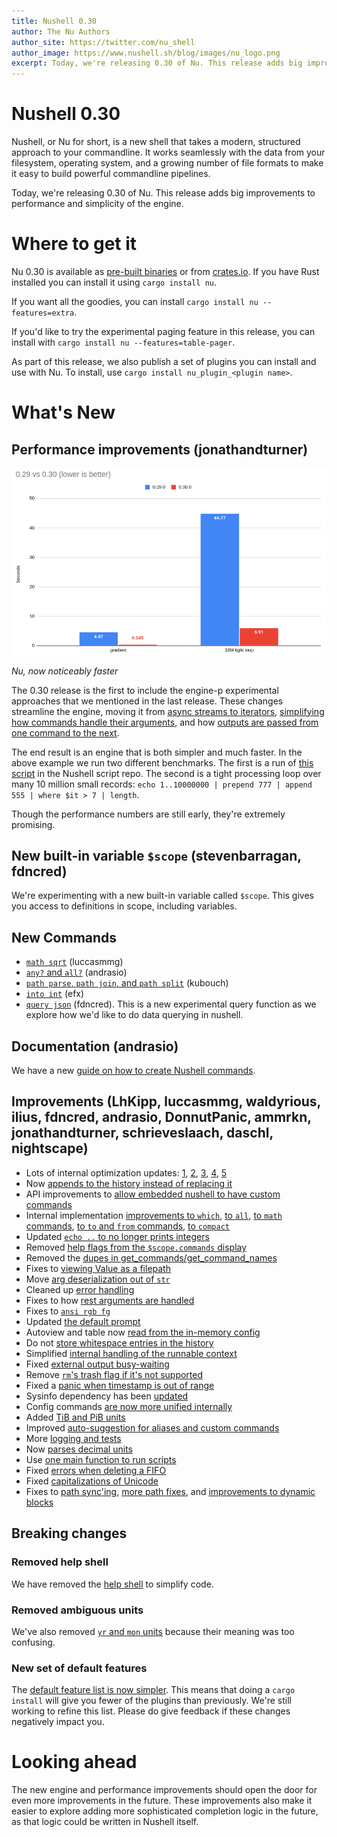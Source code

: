 ```yaml
---
title: Nushell 0.30
author: The Nu Authors
author_site: https://twitter.com/nu_shell
author_image: https://www.nushell.sh/blog/images/nu_logo.png
excerpt: Today, we're releasing 0.30 of Nu. This release adds big improvements to performance and simplicity of the engine.
---
```


# Nushell 0.30

Nushell, or Nu for short, is a new shell that takes a modern, structured approach to your commandline. It works seamlessly with the data from your filesystem, operating system, and a growing number of file formats to make it easy to build powerful commandline pipelines.

Today, we're releasing 0.30 of Nu. This release adds big improvements to performance and simplicity of the engine.

<!-- more -->

# Where to get it

Nu 0.30 is available as [pre-built binaries](https://github.com/nushell/nushell/releases/tag/0.30.0) or from [crates.io](https://crates.io/crates/nu). If you have Rust installed you can install it using `cargo install nu`.

If you want all the goodies, you can install `cargo install nu --features=extra`.

If you'd like to try the experimental paging feature in this release, you can install with `cargo install nu --features=table-pager`.

As part of this release, we also publish a set of plugins you can install and use with Nu. To install, use `cargo install nu_plugin_<plugin name>`.

# What's New

## Performance improvements (jonathandturner)

![image of the 0.30 release being 8-20 times faster than 0.29](/assets/images/0_30_0_speed.png)

_Nu, now noticeably faster_

The 0.30 release is the first to include the engine-p experimental approaches that we mentioned in the last release. These changes streamline the engine, moving it from [async streams to iterators](https://github.com/nushell/nushell/pull/3270), [simplifying how commands handle their arguments](https://github.com/nushell/nushell/pull/3281), and how [outputs are passed from one command to the next](https://github.com/nushell/nushell/pull/3304).

The end result is an engine that is both simpler and much faster. In the above example we run two different benchmarks. The first is a run of [this script](https://github.com/nushell/nu_scripts/blob/main/coloring/gradient.nu) in the Nushell script repo. The second is a tight processing loop over many 10 million small records: `echo 1..10000000 | prepend 777 | append 555 | where $it > 7 | length`.

Though the performance numbers are still early, they're extremely promising.

## New built-in variable `$scope` (stevenbarragan, fdncred)

We're experimenting with a new built-in variable called `$scope`. This gives you access to definitions in scope, including variables.

## New Commands

- [`math sqrt`](https://github.com/nushell/nushell/pull/3239) (luccasmmg)
- [`any?` and `all?`](https://github.com/nushell/nushell/pull/3253) (andrasio)
- [`path parse`, `path join`, and `path split`](https://github.com/nushell/nushell/pull/3256) (kubouch)
- [`into int`](https://github.com/nushell/nushell/pull/3279) (efx)
- [`query json`](https://github.com/nushell/nushell/pull/3327) (fdncred). This is a new experimental query function as we explore how we'd like to do data querying in nushell.

## Documentation (andrasio)

We have a new [guide on how to create Nushell commands](https://github.com/nushell/nushell/pull/3326).

## Improvements (LhKipp, luccasmmg, waldyrious, ilius, fdncred, andrasio, DonnutPanic, ammrkn, jonathandturner, schrieveslaach, daschl, nightscape)

- Lots of internal optimization updates: [1](https://github.com/nushell/nushell/pull/3289), [2](https://github.com/nushell/nushell/pull/3292), [3](https://github.com/nushell/nushell/pull/3300), [4](https://github.com/nushell/nushell/pull/3301), [5](https://github.com/nushell/nushell/pull/3306)
- Now [appends to the history instead of replacing it](https://github.com/nushell/nushell/pull/3314)
- API improvements to [allow embedded nushell to have custom commands](https://github.com/nushell/nushell/pull/3309)
- Internal implementation [improvements to `which`](https://github.com/nushell/nushell/pull/3310), [to `all`](https://github.com/nushell/nushell/pull/3312), [to `math` commands](https://github.com/nushell/nushell/pull/3315), [to `to` and `from` commands](https://github.com/nushell/nushell/pull/3320), [to `compact`](https://github.com/nushell/nushell/pull/3325)
- Updated [`echo ..` to no longer prints integers](https://github.com/nushell/nushell/pull/3322)
- Removed [help flags from the `$scope.commands` display](https://github.com/nushell/nushell/pull/3311)
- Removed the [dupes in get_commands/get_command_names](https://github.com/nushell/nushell/pull/3308)
- Fixes to [viewing Value as a filepath](https://github.com/nushell/nushell/pull/3305)
- Move [arg deserialization out of `str`](https://github.com/nushell/nushell/pull/3294)
- Cleaned up [error handling](https://github.com/nushell/nushell/pull/3297)
- Fixes to how [rest arguments are handled](https://github.com/nushell/nushell/pull/3303)
- Fixes to [`ansi rgb fg`](https://github.com/nushell/nushell/pull/3293)
- Updated [the default prompt](https://github.com/nushell/nushell/pull/3291)
- Autoview and table now [read from the in-memory config](https://github.com/nushell/nushell/pull/3287)
- Do not [store whitespace entries in the history](https://github.com/nushell/nushell/pull/3286)
- Simplified [internal handling of the runnable context](https://github.com/nushell/nushell/pull/3283)
- Fixed [external output busy-waiting](https://github.com/nushell/nushell/pull/3280)
- Remove [`rm`'s trash flag if it's not supported](https://github.com/nushell/nushell/pull/3278)
- Fixed a [panic when timestamp is out of range](https://github.com/nushell/nushell/pull/3271)
- Sysinfo dependency has been [updated](https://github.com/nushell/nushell/pull/3267)
- Config commands [are now more unified internally](https://github.com/nushell/nushell/pull/3265)
- Added [TiB and PiB units](https://github.com/nushell/nushell/pull/3257)
- Improved [auto-suggestion for aliases and custom commands](https://github.com/nushell/nushell/pull/3249)
- More [logging and tests](https://github.com/nushell/nushell/pull/3247)
- Now [parses decimal units](https://github.com/nushell/nushell/pull/3243)
- Use [one main function to run scripts](https://github.com/nushell/nushell/pull/3242)
- Fixed [errors when deleting a FIFO](https://github.com/nushell/nushell/pull/3235)
- Fixed [capitalizations of Unicode](https://github.com/nushell/nushell/pull/3234)
- Fixes to [path sync'ing](https://github.com/nushell/nushell/pull/3335), [more path fixes](https://github.com/nushell/nushell/pull/3336), and [improvements to dynamic blocks](https://github.com/nushell/nushell/pull/3339)

## Breaking changes

### Removed help shell

We have removed the [help shell](https://github.com/nushell/nushell/pull/3258) to simplify code.

### Removed ambiguous units

We've also removed [`yr` and `mon` units](https://github.com/nushell/nushell/pull/3262) because their meaning was too confusing.

### New set of default features

The [default feature list is now simpler](https://github.com/nushell/nushell/pull/3288). This means that doing a `cargo install` will give you fewer of the plugins than previously. We're still working to refine this list. Please do give feedback if these changes negatively impact you.

# Looking ahead

The new engine and performance improvements should open the door for even more improvements in the future. These improvements also make it easier to explore adding more sophisticated completion logic in the future, as that logic could be written in Nushell itself.
